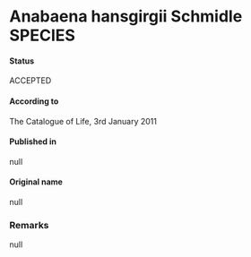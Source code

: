 Anabaena hansgirgii Schmidle SPECIES
=======

#### Status
ACCEPTED

#### According to
The Catalogue of Life, 3rd January 2011

#### Published in
null

#### Original name
null

### Remarks
null